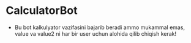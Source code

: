 # CalculatorBot
- Bu bot kalkulyator vazifasini bajarib beradi ammo mukammal emas, value va value2 ni har bir user uchun alohida qilib chiqish kerak!
